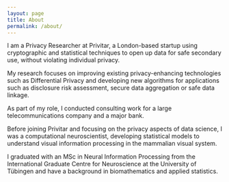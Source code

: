 ```yaml
---
layout: page
title: About
permalink: /about/
---
```


I am a Privacy Researcher at Privitar, a London-based startup using cryptographic and statistical techniques to open up data for safe secondary use, without violating individual privacy.

My research focuses on improving existing privacy-enhancing technologies such as Differential Privacy and developing new algorithms for applications such as disclosure risk assessment, secure data aggregation or safe data linkage.

As part of my role, I conducted consulting work for a large telecommunications company and a major bank.

Before joining Privitar and focusing on the privacy aspects of data science, I was a computational neuroscientist, developing statistical models to understand visual information processing in the mammalian visual system.

I graduated with an MSc in Neural Information Processing from the International Graduate Centre for Neuroscience at the University of Tübingen and have a background in biomathematics and applied statistics.
